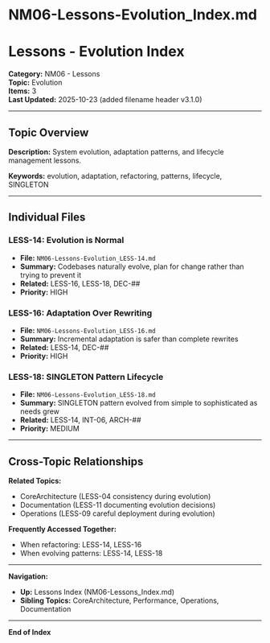 # NM06-Lessons-Evolution_Index.md

# Lessons - Evolution Index

**Category:** NM06 - Lessons  
**Topic:** Evolution  
**Items:** 3  
**Last Updated:** 2025-10-23 (added filename header v3.1.0)

---

## Topic Overview

**Description:** System evolution, adaptation patterns, and lifecycle management lessons.

**Keywords:** evolution, adaptation, refactoring, patterns, lifecycle, SINGLETON

---

## Individual Files

### LESS-14: Evolution is Normal
- **File:** `NM06-Lessons-Evolution_LESS-14.md`
- **Summary:** Codebases naturally evolve, plan for change rather than trying to prevent it
- **Related:** LESS-16, LESS-18, DEC-##
- **Priority:** HIGH

### LESS-16: Adaptation Over Rewriting
- **File:** `NM06-Lessons-Evolution_LESS-16.md`
- **Summary:** Incremental adaptation is safer than complete rewrites
- **Related:** LESS-14, DEC-##
- **Priority:** HIGH

### LESS-18: SINGLETON Pattern Lifecycle
- **File:** `NM06-Lessons-Evolution_LESS-18.md`
- **Summary:** SINGLETON pattern evolved from simple to sophisticated as needs grew
- **Related:** LESS-14, INT-06, ARCH-##
- **Priority:** MEDIUM

---

## Cross-Topic Relationships

**Related Topics:**
- CoreArchitecture (LESS-04 consistency during evolution)
- Documentation (LESS-11 documenting evolution decisions)
- Operations (LESS-09 careful deployment during evolution)

**Frequently Accessed Together:**
- When refactoring: LESS-14, LESS-16
- When evolving patterns: LESS-14, LESS-18

---

**Navigation:**
- **Up:** Lessons Index (NM06-Lessons_Index.md)
- **Sibling Topics:** CoreArchitecture, Performance, Operations, Documentation

---

**End of Index**
